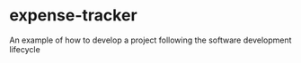 # expense-tracker
An example of how to develop a project following the software development lifecycle
